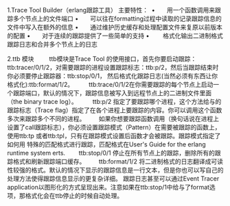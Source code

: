 1.Trace Tool Builder（erlang跟踪工具） 主要特性： 
	•       用一个函数调用来跟踪多个节点上的文件端口
	•       可以往在formatting过程中读取的记录跟踪信息的文件中写入在额外的信息
	•       通过维护历史缓存和处理配置文件来复原以前版本的配置
	•       对于连续的跟踪提供了一些简单的支持
	•        格式化输出二进制格式跟踪日志和合并多个节点上的日志


2.ttb 模块
        ttb模块是Trace Tool 的使用接口，首先你要启动跟踪：ttb:tracer/0/1/2，对需要跟踪的进程设置跟踪标志：ttb:p/2，然后当跟踪结束时你必须要停止跟踪器：ttb:stop/0/1，
然后格式化跟踪日志(当然必须有东西让你格式化):ttb:format/1/2。
        ttb:trace/0/1/2在你需要跟踪的每个节点上启动一个跟踪端口，默认的情况下，跟踪信息被写入到远程节点上的二进制文件里面（the binary trace log）。
        ttb:p/2 指定了要跟踪哪个进程，这个方法给与的跟踪标志（Trace flag）指定了在各个进程上要跟踪的内容。你可以调用这个函数多次来跟踪多个不同的进程。
       如果你想要跟踪函数调用（换句话说在进程上设置了call跟踪标志），你必须设置跟踪模式（Pattern）在需要被跟踪的函数上，使用ttb:tp 或者ttb:tpl，只有在跟踪模式设置后函数才会被跟踪。跟踪模式指定了如何用
特殊的匹配格式进行跟踪，匹配格式在User's Guide for the erlang runtime system erts.
       ttb:stop/0/1 停止在所有节点上的跟踪，删除所有的跟踪格式和刷新跟踪端口缓存。
       ttb:format/1/2 将二进制格式的日志翻译成可读性较强的格式。默认的情况下显示的跟踪信息是一行文本，但是你也可以写自己的处理方法使得跟踪信息显示的更复杂详细。
跟踪日志甚至可以通过Event Tracer application以图形化的方式呈现出来。注意如果在ttb:stop/1中给与了format选项，那格式化会在ttb停止的时候自动处理。
